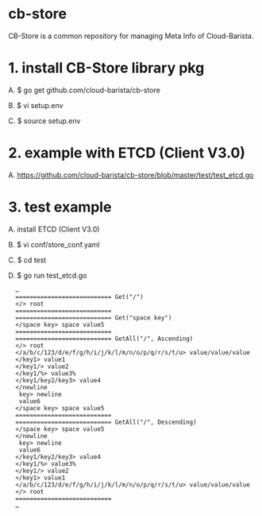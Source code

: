 # cb-store
CB-Store is a common repository for managing Meta Info of Cloud-Barista.

# 1.	install CB-Store library pkg
  A.	$ go get github.com/cloud-barista/cb-store
  
  B.  $ vi setup.env
  
  C.  $ source setup.env
  
# 2.	example with ETCD (Client V3.0)
  A.	https://github.com/cloud-barista/cb-store/blob/master/test/test_etcd.go

# 3.	test example
  
  A. install ETCD (Client V3.0)
  
  B.  $ vi conf/store_conf.yaml
  
  C.	$ cd test  
  
  D.	$ go run test_etcd.go

      …
      =========================== Get("/")
      </> root
      ===========================
      =========================== Get("space key")
      </space key> space value5
      ===========================
      =========================== GetAll("/", Ascending)
      </> root
      </a/b/c/123/d/e/f/g/h/i/j/k/l/m/n/o/p/q/r/s/t/u> value/value/value
      </key1> value1
      </key1/> value2
      </key1/%> value3%
      </key1/key2/key3> value4
      </newline
       key> newline
       value6
      </space key> space value5
      ===========================
      =========================== GetAll("/", Descending)
      </space key> space value5
      </newline
       key> newline
       value6
      </key1/key2/key3> value4
      </key1/%> value3%
      </key1/> value2
      </key1> value1
      </a/b/c/123/d/e/f/g/h/i/j/k/l/m/n/o/p/q/r/s/t/u> value/value/value
      </> root
      ===========================
      …
